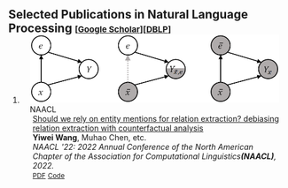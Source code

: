 <h2 id="publications" style="margin: 2px 0px -15px;">Selected Publications in Natural Language Processing <temp style="font-size:15px;">[</temp><a href="https://scholar.google.com/citations?user=Sh9QvBkAAAAJ&hl=en" target="_blank" style="font-size:15px;">Google Scholar</a><temp style="font-size:15px;">]</temp><temp style="font-size:15px;">[</temp><a href="https://dblp.org/pid/50/5889-1.html" target="_blank" style="font-size:15px;">DBLP</a><temp style="font-size:15px;">]</temp></h2>

<div class="publications">
<ol class="bibliography">

<!-- <li>
<div class="pub-row">
  <div class="col-sm-3 abbr" style="position: relative;padding-right: 15px;padding-left: 15px;">
    <img src="Image/2023_how.png" class="teaser img-fluid z-depth-1">
            <abbr class="badge">Arxiv</abbr>
  </div>
  <div class="col-sm-9" style="position: relative;padding-right: 15px;padding-left: 20px;">
      <div class="title"><a href="https://arxiv.org/abs/2305.13551">How Fragile is Relation Extraction under Entity Replacements?</a></div>
      <div class="author"><strong>Yiwei Wang</strong>, Bryan Hooi, etc.</div>
      <div class="periodical"><em>Arxiv, 2023.</em>
      </div>
    <div class="links">
      <a href="https://arxiv.org/abs/2305.13551" class="btn btn-sm z-depth-0" role="button" target="_blank" style="font-size:12px;">PDF</a>
      <a href="https://github.com/wangywUST/RobustRE" class="btn btn-sm z-depth-0" role="button" target="_blank" style="font-size:12px;">Code</a> 
    </div>
  </div>
</div>
</li> -->

<li>
<div class="pub-row">
  <div class="col-sm-3 abbr" style="position: relative;padding-right: 15px;padding-left: 15px;">
    <img src="Image/2022_sho.png" class="teaser img-fluid z-depth-1">
            <abbr class="badge">NAACL</abbr>
  </div>
  <div class="col-sm-9" style="position: relative;padding-right: 15px;padding-left: 20px;">
      <div class="title"><a href="https://aclanthology.org/2022.naacl-main.224/">Should we rely on entity mentions for relation extraction? debiasing relation extraction with counterfactual analysis</a></div>
      <div class="author"><strong>Yiwei Wang</strong>, Muhao Chen, etc.</div>
      <div class="periodical"><em>NAACL '22: 2022 Annual Conference of the North American Chapter of the Association for Computational Linguistics<strong>(NAACL)</strong>, 2022.</em>
      </div>
    <div class="links">
      <a href="https://aclanthology.org/2022.naacl-main.224/" class="btn btn-sm z-depth-0" role="button" target="_blank" style="font-size:12px;">PDF</a>
      <a href="https://github.com/vanoracai/CoRE" class="btn btn-sm z-depth-0" role="button" target="_blank" style="font-size:12px;">Code</a> 
    </div>
  </div>
</div>
</li>

</ol>
</div>
